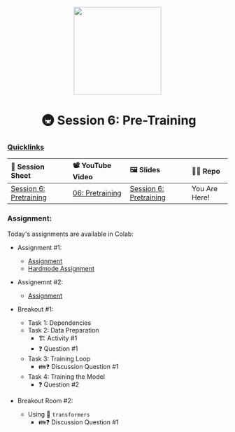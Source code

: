 <p align = "center" draggable=”false” ><img src="https://github.com/AI-Maker-Space/LLM-Dev-101/assets/37101144/d1343317-fa2f-41e1-8af1-1dbb18399719" 
     width="200px"
     height="auto"/>
</p>

<h1 align="center" id="heading"> 🚇 Session 6: Pre-Training</h1>

### [Quicklinks](https://github.com/AI-Maker-Space/LLM-Engineering-Foundations-to-SLMs/tree/main/00_AIM_Quicklinks)

| 📰 Session Sheet | 📽️ YouTube Video  | 🖼️ Slides      | 👨‍💻 Repo         |
|:-----------------|:-----------------|:-----------------|:-----------------|
| [Session 6: Pretraining](https://www.notion.so/Session-6-Pretraining-1a7cd547af3d80fbaba5decb2ee8616b) | [06: Pretraining](https://www.youtube.com/watch?v=zU5iIAsqJVU&ab_channel=AIMakerspace) |  [Session 6: Pretraining](https://www.canva.com/design/DAGYdUqfwVg/l_9JK-h7dgvP4bseYdzwaQ/view?utm_content=DAGYdUqfwVg&utm_campaign=designshare&utm_medium=link2&utm_source=uniquelinks&utlId=h9c74da65a4) | You Are Here! |

### Assignment: 

Today's assignments are available in Colab:
- Assignment #1: 
    - [Assignment](https://colab.research.google.com/drive/1gO5Y8QTvF7b2BpyYIXlSh7lMTOCkDtPT?usp=sharing)
    - [Hardmode Assignment](https://colab.research.google.com/drive/14IpIKAYtkziYjP1plGpXrNj9i4FwuEOf?usp=sharing)
- Assignemnt #2: 
    - [Assignment](https://colab.research.google.com/drive/125A8lgCFLxwlBPqgEMnJpnhj8W0SLXGr?usp=sharing)

- Breakout #1: 
  - Task 1: Dependencies
  - Task 2: Data Preparation
    - 🏗️ Activity #1
    - ❓ Question #1
  - Task 3: Training Loop 
    - 👪❓ Discussion Question #1
  - Task 4: Training the Model
    - ❓ Question #2

- Breakout Room #2: 
  - Using 🤗 `transformers`
    - 👪❓ Discussion Question #1
